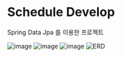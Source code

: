 # Schedule Develop

Spring Data Jpa 를 이용한 프로젝트

![image](https://github.com/user-attachments/assets/21264d78-85f9-4563-a7d7-61b4aa7b53da)
![image](https://github.com/user-attachments/assets/7ba27d44-d35a-4cd0-9dbf-c55446f0f79d)
![image](https://github.com/user-attachments/assets/b0707e19-1ba4-47fc-89cb-d2b7f4576fce)
![ERD](https://github.com/user-attachments/assets/bd8f1ed7-b6c0-45ed-bb88-37ac489d89b1)
